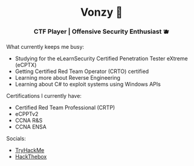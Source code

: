 <h1 align="center"> Vonzy 🤖 </h1>
<h3 align="center"> CTF Player | Offensive Security Enthusiast 🫐</h3>

What currently keeps me busy:
- Studying for the eLearnSecurity Certified Penetration Tester eXtreme (eCPTX)
- Getting Certified Red Team Operator (CRTO) certified
- Learning more about Reverse Engineering
- Learning about C# to exploit systems using Windows APIs

Certifications I currently have:
- Certified Red Team Professional (CRTP) 
- eCPPTv2 
- CCNA R&S
- CCNA ENSA

Socials:
- <a href="https://tryhackme.com/p/Vonzy"> TryHackMe </a>
- <a href="https://app.hackthebox.com/users/311607"> HackThebox </a>
